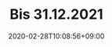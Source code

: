 ---
title: "Bis 31.12.2021"
date: 2020-02-28T10:08:56+09:00
description: 
draft: false
collapsible: true
weight: 3
---